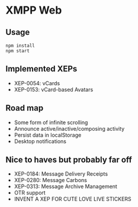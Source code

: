 # XMPP Web

## Usage

    npm install
    npm start

## Implemented XEPs

- XEP-0054: vCards
- XEP-0153: vCard-based Avatars

## Road map

- Some form of infinite scrolling
- Announce active/inactive/composing activity
- Persist data in localStorage
- Desktop notifications

## Nice to haves but probably far off

- XEP-0184: Message Delivery Receipts
- XEP-0280: Message Carbons
- XEP-0313: Message Archive Management
- OTR support
- INVENT A XEP FOR CUTE LOVE LIVE STICKERS
